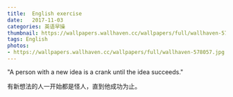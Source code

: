```yaml
---
title:  English exercise
date:   2017-11-03
categories: 英语早操
thumbnail: https://wallpapers.wallhaven.cc/wallpapers/full/wallhaven-578057.jpg
tags: English
photos:
- https://wallpapers.wallhaven.cc/wallpapers/full/wallhaven-578057.jpg
---
```


"A person with a new idea is a crank until the idea succeeds."
<p>有新想法的人一开始都是怪人，直到他成功为止。</p>
